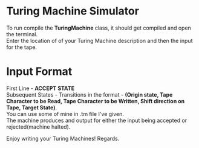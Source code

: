 # Turing Machine Simulator
To run compile the **TuringMachine** class, it should get compiled and open the terminal.  
Enter the location of of your Turing Machine description and then the input for the tape.

# Input Format
First Line - **ACCEPT STATE**  
Subsequent States - Transitions in the format - **(Origin state, Tape Character to be Read, Tape Character to be Written, Shift direction on Tape, Target State)**.    
You can use some of mine in .tm file I've given.  
The machine produces and output for either the input being accepted or rejected(machine halted).  

Enjoy writing your Turing Machines! Regards.
